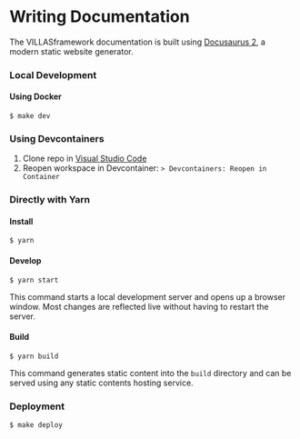 # Writing Documentation

The VILLASframework documentation is built using [Docusaurus 2](https://docusaurus.io/), a modern static website generator.

### Local Development

#### Using Docker

```
$ make dev
```

### Using Devcontainers

1. Clone repo in [Visual Studio Code](https://visualstudio.microsoft.com/de/)
2. Reopen workspace in Devcontainer: `> Devcontainers: Reopen in Container`

### Directly with Yarn

#### Install

```
$ yarn
```

#### Develop

```
$ yarn start
```

This command starts a local development server and opens up a browser window. Most changes are reflected live without having to restart the server.

#### Build

```
$ yarn build
```

This command generates static content into the `build` directory and can be served using any static contents hosting service.

### Deployment

```
$ make deploy
```
